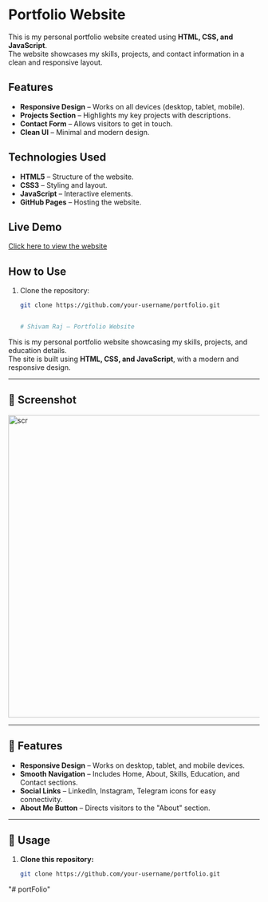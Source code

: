 # Portfolio Website

This is my personal portfolio website created using **HTML, CSS, and JavaScript**.  
The website showcases my skills, projects, and contact information in a clean and responsive layout.

## Features
- **Responsive Design** – Works on all devices (desktop, tablet, mobile).
- **Projects Section** – Highlights my key projects with descriptions.
- **Contact Form** – Allows visitors to get in touch.
- **Clean UI** – Minimal and modern design.

## Technologies Used
- **HTML5** – Structure of the website.
- **CSS3** – Styling and layout.
- **JavaScript** – Interactive elements.
- **GitHub Pages** – Hosting the website.

## Live Demo
[Click here to view the website](https://shivam1455.github.io/portfolio/)

## How to Use
1. Clone the repository:
   ```bash
   git clone https://github.com/your-username/portfolio.git


   # Shivam Raj – Portfolio Website

This is my personal portfolio website showcasing my skills, projects, and education details.  
The site is built using **HTML, CSS, and JavaScript**, with a modern and responsive design.

---

## 📸 Screenshot
<img width="1360" height="606" alt="scr" src="https://github.com/user-attachments/assets/db1b7ada-d82b-4633-a13b-bdabab3e38a0" />

---

## 🚀 Features
- **Responsive Design** – Works on desktop, tablet, and mobile devices.
- **Smooth Navigation** – Includes Home, About, Skills, Education, and Contact sections.
- **Social Links** – LinkedIn, Instagram, Telegram icons for easy connectivity.
- **About Me Button** – Directs visitors to the "About" section.

---

## 📂 Usage
1. **Clone this repository:**
   ```bash
   git clone https://github.com/your-username/portfolio.git


"# portFolio" 

